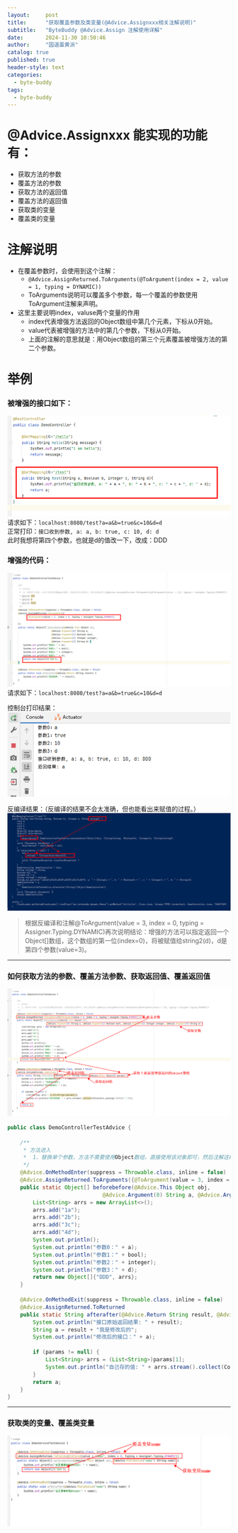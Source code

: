 ```yaml
---
layout:     post
title:      "获取覆盖参数及类变量(@Advice.Assignxxx相关注解说明)"
subtitle:   "ByteBuddy @Advice.Assign 注解使用详解"
date:       2024-11-30 10:50:46
author:     "国道蛋黄派"
catalog: true
published: true
header-style: text
categories: 
  - byte-buddy
tags:
  - byte-buddy
---
```


# @Advice.Assignxxx 能实现的功能有：
- 获取方法的参数
- 覆盖方法的参数
- 获取方法的返回值
- 覆盖方法的返回值
- 获取类的变量
- 覆盖类的变量


# 注解说明
- 在覆盖参数时，会使用到这个注解：
  - `@Advice.AssignReturned.ToArguments(@ToArgument(index = 2, value = 1, typing = DYNAMIC))`
  - ToArguments说明可以覆盖多个参数，每一个覆盖的参数使用ToArgument注解来声明。
- 这里主要说明index，valuse两个变量的作用
  - index代表增强方法返回的Object数组中第几个元素，下标从0开始。
  - value代表被增强的方法中的第几个参数，下标从0开始。
  - 上面的注解的意思就是：用Object数组的第三个元素覆盖被增强方法的第二个参数。

# 举例
### 被增强的接口如下：
![增强的接口](/img/in-post/byte-buddy/byte-buddy-advice-assign/1.png)
请求如下：`localhost:8080/test?a=a&b=true&c=10&d=d`  
正常打印：`接口收到参数, a: a, b: true, c: 10, d: d`  
此时我想将第四个参数，也就是d的值改一下，改成：DDD  

### 增强的代码：
![增强的代码](/img\in-post\byte-buddy\byte-buddy-advice-assign\2.jpg)
请求如下：`localhost:8080/test?a=a&b=true&c=10&d=d`  
  
控制台打印结果：
![控制台打印结果](/img\in-post\byte-buddy\byte-buddy-advice-assign\3.jpg)  
  
反编译结果：（反编译的结果不会太准确，但也能看出来赋值的过程。）
![反编译结果](/img\in-post\byte-buddy\byte-buddy-advice-assign\4.jpg)
>根据反编译和注解@ToArgument(value = 3, index = 0, typing = Assigner.Typing.DYNAMIC)再次说明结论：增强的方法可以指定返回一个Object[]数组，这个数组的第一位(index=0)，将被赋值给string2(d)，d是第四个参数(value=3)。
  
  
---
### 如何获取方法的参数、覆盖方法参数、获取返回值、覆盖返回值
![如何获取方法的参数、覆盖方法参数、获取返回值、覆盖返回值](/img\in-post\byte-buddy\byte-buddy-advice-assign\5.jpg)

```java
public class DemoControllerTestAdvice {
 
    /**
     * 方法进入
     *  1、替换单个参数，方法不需要使用Object数组，直接使用该对象即可，然后注解这样写:@Advice.AssignReturned.ToArguments(@ToArgument(value = 位置, typing = Assigner.Typing.DYNAMIC))
     */
    @Advice.OnMethodEnter(suppress = Throwable.class, inline = false)
    @Advice.AssignReturned.ToArguments({@ToArgument(value = 3, index = 0, typing = Assigner.Typing.DYNAMIC),})
    public static Object[] beforebefore(@Advice.This Object obj,
                              @Advice.Argument(0) String a, @Advice.Argument(1) Boolean bool, @Advice.Argument(2) Integer integer, @Advice.Argument(3) String d) {
        List<String> arrs = new ArrayList<>();
        arrs.add("1a");
        arrs.add("2b");
        arrs.add("3c");
        arrs.add("4d");
        System.out.println();
        System.out.println("参数0：" + a);
        System.out.println("参数1：" + bool);
        System.out.println("参数2：" + integer);
        System.out.println("参数3：" + d);
        return new Object[]{"DDD", arrs};
    }
 
    @Advice.OnMethodExit(suppress = Throwable.class, inline = false)
    @Advice.AssignReturned.ToReturned
    public static String afterafter(@Advice.Return String result, @Advice.Enter Object[] params) {
        System.out.println("接口原始返回结果: " + result);
        String a = result + "我是修改后的";
        System.out.println("修改后的接口：" + a);
 
        if (params != null) {
            List<String> arrs = (List<String>)params[1];
            System.out.println("自己存的值: " + arrs.stream().collect(Collectors.joining(",")));
        }
        return a;
    }
}
```
  
---
### 获取类的变量、覆盖类变量
![获取类的变量、覆盖类变量](/img\in-post\byte-buddy\byte-buddy-advice-assign\6.jpg)
